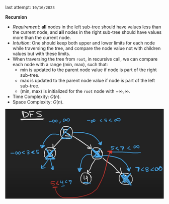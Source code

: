 last attempt: `10/16/2023`

**Recursion**
- *Requirement*: **all** nodes in the left sub-tree should have values less than the current node, and **all** nodes in the right sub-tree should have values more than the current node. 
- *Intuition*: One should keep both upper and lower limits for each node while traversing the tree, and compare the node value not with children values but with these limits.
- When traversing the tree from `root`, in recursive call, we can compare each node with a range (min, max), such that:
  - min is updated to the parent node value if node is part of the right sub-tree. 
  - max is updated to the parent node value if node is part of the left sub-tree. 
  - (min, max) is initialized for the `root` node with $-\infty, \infty$. 
- Time Complexity: $O(n)$. 
- Space Complexity: $O(n)$. 

<img src="../../../../imgs/validate-bst.png" width=600>